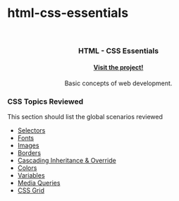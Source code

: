 # html-css-essentials

<!-- PROJECT LOGO -->
<br />
<p align="center">

  <h3 align="center">HTML - CSS Essentials</h3>
  <h4 align="center"><a href="https://joanesquivel.github.io/html-css-essentials/">Visit the project!</a></h4>

  <p align="center">
    Basic concepts of web development.
  </p>
</p>

### CSS Topics Reviewed
This section should list the global scenarios reviewed
* [Selectors](#)
* [Fonts](#)
* [Images](#)
* [Borders](#)
* [Cascading Inheritance & Override](#)
* [Colors](#)
* [Variables](#)
* [Media Queries](#)
* [CSS Grid](#)


